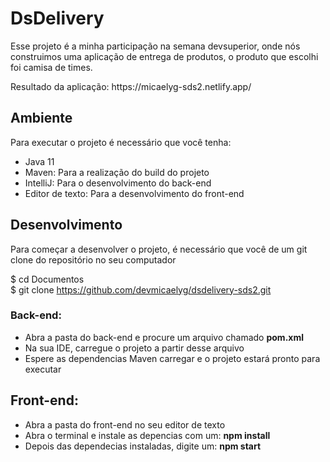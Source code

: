 # DsDelivery

Esse projeto é a minha participação na semana devsuperior, onde nós construimos uma aplicação de entrega de produtos, o produto que escolhi foi camisa de times. 
<p>
Resultado da aplicação: https://micaelyg-sds2.netlify.app/

## Ambiente 

Para executar o projeto é necessário que você tenha: 
- Java 11
- Maven: Para a realização do build do projeto 
- IntelliJ: Para o desenvolvimento do back-end
- Editor de texto: Para a desenvolvimento do front-end

## Desenvolvimento 

Para começar a desenvolver o projeto, é necessário que você de um git clone do repositório no seu computador 

$ cd Documentos 
<br>
$ git clone https://github.com/devmicaelyg/dsdelivery-sds2.git
<br>

### Back-end: 
- Abra a pasta do back-end e procure um arquivo chamado **pom.xml** 
- Na sua IDE, carregue o projeto a partir desse arquivo
- Espere as dependencias Maven carregar e o projeto estará pronto para executar 

## Front-end: 
- Abra a pasta do front-end no seu editor de texto
- Abra o terminal e instale as depencias com um: **npm install**
- Depois das dependecias instaladas, digite um: **npm start**
